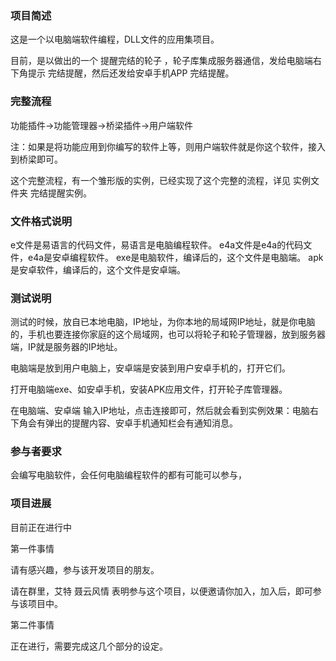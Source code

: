 ### 项目简述

这是一个以电脑端软件编程，DLL文件的应用集项目。

目前，是以做出的一个 提醒完结的轮子 ，轮子库集成服务器通信，发给电脑端右下角提示 完结提醒，然后还发给安卓手机APP 完结提醒。


### 完整流程

功能插件→功能管理器→桥梁插件→用户端软件

注：如果是将功能应用到你编写的软件上等，则用户端软件就是你这个软件，接入到桥梁即可。

这个完整流程，有一个雏形版的实例，已经实现了这个完整的流程，详见 实例文件夹 完结提醒实例。

### 文件格式说明

e文件是易语言的代码文件，易语言是电脑编程软件。
e4a文件是e4a的代码文件，e4a是安卓编程软件。
exe是电脑软件，编译后的，这个文件是电脑端。
apk是安卓软件，编译后的，这个文件是安卓端。


### 测试说明

测试的时候，放自已本地电脑，IP地址，为你本地的局域网IP地址，就是你电脑的，手机也要连接你家庭的这个局域网，也可以将轮子和轮子管理器，放到服务器端，IP就是服务器的IP地址。

电脑端是放到用户电脑上，安卓端是安装到用户安卓手机的，打开它们。

打开电脑端exe、如安卓手机，安装APK应用文件，打开轮子库管理器。

在电脑端、安卓端 输入IP地址，点击连接即可，然后就会看到实例效果：电脑右下角会有弹出的提醒内容、安卓手机通知栏会有通知消息。


### 参与者要求

会编写电脑软件，会任何电脑编程软件的都有可能可以参与，



### 项目进展

目前正在进行中



第一件事情

请有感兴趣，参与该开发项目的朋友。

请在群里，艾特 聂云风情 表明参与这个项目，以便邀请你加入，加入后，即可参与该项目中。



第二件事情

正在进行，需要完成这几个部分的设定。
